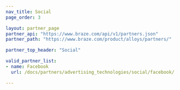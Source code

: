 ```yaml
---
nav_title: Social
page_order: 3

layout: partner_page
partner_api: "https://www.braze.com/api/v1/partners.json"
partner_path: "https://www.braze.com/product/alloys/partners/"

partner_top_header: "Social"

valid_partner_list: 
- name: Facebook
  url: /docs/partners/advertising_technologies/social/facebook/

---
```

